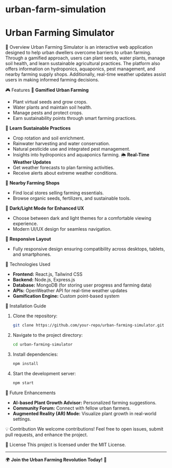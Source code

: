 # urban-farm-simulation
# Urban Farming Simulator

 🌱 Overview
Urban Farming Simulator is an interactive web application designed to help urban dwellers overcome barriers to urban farming. Through a gamified approach, users can plant seeds, water plants, manage soil health, and learn sustainable agricultural practices. The platform also offers information on hydroponics, aquaponics, pest management, and nearby farming supply shops. Additionally, real-time weather updates assist users in making informed farming decisions.

🎮 Features
 🌿 **Gamified Urban Farming**
- Plant virtual seeds and grow crops.
- Water plants and maintain soil health.
- Manage pests and protect crops.
- Earn sustainability points through smart farming practices.

📖 **Learn Sustainable Practices**
- Crop rotation and soil enrichment.
- Rainwater harvesting and water conservation.
- Natural pesticide use and integrated pest management.
- Insights into hydroponics and aquaponics farming.
 🌦 **Real-Time Weather Updates**
- Get weather forecasts to plan farming activities.
- Receive alerts about extreme weather conditions.

 🏪 **Nearby Farming Shops**
- Find local stores selling farming essentials.
- Browse organic seeds, fertilizers, and sustainable tools.

 🎨 **Dark/Light Mode for Enhanced UX**
- Choose between dark and light themes for a comfortable viewing experience.
- Modern UI/UX design for seamless navigation.

 📱 **Responsive Layout**
- Fully responsive design ensuring compatibility across desktops, tablets, and smartphones.

🚀 Technologies Used
- **Frontend:** React.js, Tailwind CSS
- **Backend:** Node.js, Express.js
- **Database:** MongoDB (for storing user progress and farming data)
- **APIs:** OpenWeather API for real-time weather updates
- **Gamification Engine:** Custom point-based system

📌 Installation Guide
1. Clone the repository:
   ```sh
   git clone https://github.com/your-repo/urban-farming-simulator.git
   ```
2. Navigate to the project directory:
   ```sh
   cd urban-farming-simulator
   ```
3. Install dependencies:
   ```sh
   npm install
   ```
4. Start the development server:
   ```sh
   npm start
   ```

 📜 Future Enhancements
- **AI-based Plant Growth Advisor:** Personalized farming suggestions.
- **Community Forum:** Connect with fellow urban farmers.
- **Augmented Reality (AR) Mode:** Visualize plant growth in real-world settings.

💡 Contribution
We welcome contributions! Feel free to open issues, submit pull requests, and enhance the project.

 📄 License
This project is licensed under the MIT License.

---

🌍 **Join the Urban Farming Revolution Today!** 🌱

